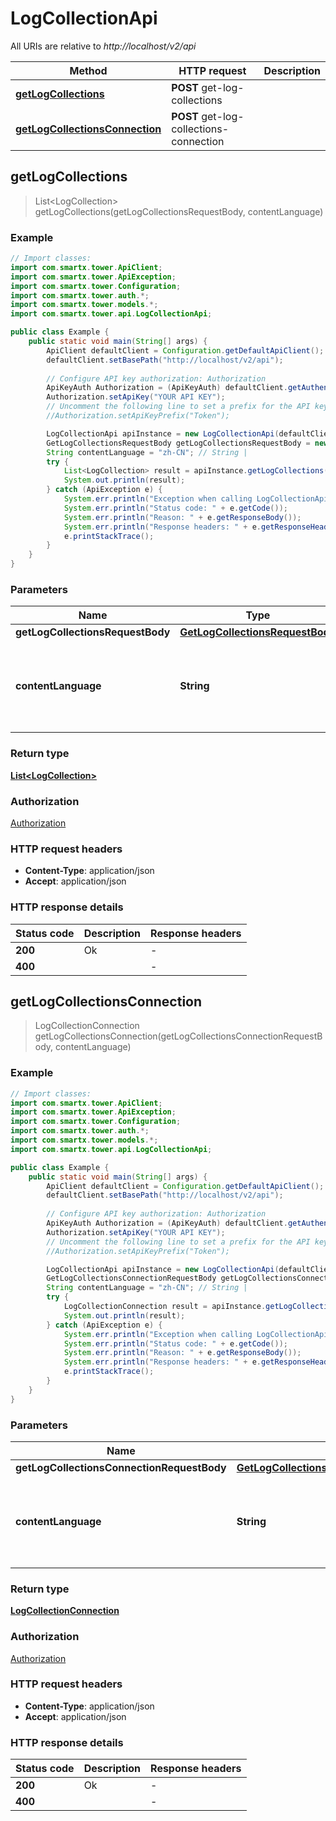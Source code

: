 # LogCollectionApi

All URIs are relative to *http://localhost/v2/api*

Method | HTTP request | Description
------------- | ------------- | -------------
[**getLogCollections**](LogCollectionApi.md#getLogCollections) | **POST** get-log-collections | 
[**getLogCollectionsConnection**](LogCollectionApi.md#getLogCollectionsConnection) | **POST** get-log-collections-connection | 



## getLogCollections

> List&lt;LogCollection&gt; getLogCollections(getLogCollectionsRequestBody, contentLanguage)



### Example

```java
// Import classes:
import com.smartx.tower.ApiClient;
import com.smartx.tower.ApiException;
import com.smartx.tower.Configuration;
import com.smartx.tower.auth.*;
import com.smartx.tower.models.*;
import com.smartx.tower.api.LogCollectionApi;

public class Example {
    public static void main(String[] args) {
        ApiClient defaultClient = Configuration.getDefaultApiClient();
        defaultClient.setBasePath("http://localhost/v2/api");
        
        // Configure API key authorization: Authorization
        ApiKeyAuth Authorization = (ApiKeyAuth) defaultClient.getAuthentication("Authorization");
        Authorization.setApiKey("YOUR API KEY");
        // Uncomment the following line to set a prefix for the API key, e.g. "Token" (defaults to null)
        //Authorization.setApiKeyPrefix("Token");

        LogCollectionApi apiInstance = new LogCollectionApi(defaultClient);
        GetLogCollectionsRequestBody getLogCollectionsRequestBody = new GetLogCollectionsRequestBody(); // GetLogCollectionsRequestBody | 
        String contentLanguage = "zh-CN"; // String | 
        try {
            List<LogCollection> result = apiInstance.getLogCollections(getLogCollectionsRequestBody, contentLanguage);
            System.out.println(result);
        } catch (ApiException e) {
            System.err.println("Exception when calling LogCollectionApi#getLogCollections");
            System.err.println("Status code: " + e.getCode());
            System.err.println("Reason: " + e.getResponseBody());
            System.err.println("Response headers: " + e.getResponseHeaders());
            e.printStackTrace();
        }
    }
}
```

### Parameters


Name | Type | Description  | Notes
------------- | ------------- | ------------- | -------------
 **getLogCollectionsRequestBody** | [**GetLogCollectionsRequestBody**](GetLogCollectionsRequestBody.md)|  |
 **contentLanguage** | **String**|  | [optional] [default to en-US] [enum: zh-CN, en-US]

### Return type

[**List&lt;LogCollection&gt;**](LogCollection.md)

### Authorization

[Authorization](../README.md#Authorization)

### HTTP request headers

- **Content-Type**: application/json
- **Accept**: application/json


### HTTP response details
| Status code | Description | Response headers |
|-------------|-------------|------------------|
| **200** | Ok |  -  |
| **400** |  |  -  |


## getLogCollectionsConnection

> LogCollectionConnection getLogCollectionsConnection(getLogCollectionsConnectionRequestBody, contentLanguage)



### Example

```java
// Import classes:
import com.smartx.tower.ApiClient;
import com.smartx.tower.ApiException;
import com.smartx.tower.Configuration;
import com.smartx.tower.auth.*;
import com.smartx.tower.models.*;
import com.smartx.tower.api.LogCollectionApi;

public class Example {
    public static void main(String[] args) {
        ApiClient defaultClient = Configuration.getDefaultApiClient();
        defaultClient.setBasePath("http://localhost/v2/api");
        
        // Configure API key authorization: Authorization
        ApiKeyAuth Authorization = (ApiKeyAuth) defaultClient.getAuthentication("Authorization");
        Authorization.setApiKey("YOUR API KEY");
        // Uncomment the following line to set a prefix for the API key, e.g. "Token" (defaults to null)
        //Authorization.setApiKeyPrefix("Token");

        LogCollectionApi apiInstance = new LogCollectionApi(defaultClient);
        GetLogCollectionsConnectionRequestBody getLogCollectionsConnectionRequestBody = new GetLogCollectionsConnectionRequestBody(); // GetLogCollectionsConnectionRequestBody | 
        String contentLanguage = "zh-CN"; // String | 
        try {
            LogCollectionConnection result = apiInstance.getLogCollectionsConnection(getLogCollectionsConnectionRequestBody, contentLanguage);
            System.out.println(result);
        } catch (ApiException e) {
            System.err.println("Exception when calling LogCollectionApi#getLogCollectionsConnection");
            System.err.println("Status code: " + e.getCode());
            System.err.println("Reason: " + e.getResponseBody());
            System.err.println("Response headers: " + e.getResponseHeaders());
            e.printStackTrace();
        }
    }
}
```

### Parameters


Name | Type | Description  | Notes
------------- | ------------- | ------------- | -------------
 **getLogCollectionsConnectionRequestBody** | [**GetLogCollectionsConnectionRequestBody**](GetLogCollectionsConnectionRequestBody.md)|  |
 **contentLanguage** | **String**|  | [optional] [default to en-US] [enum: zh-CN, en-US]

### Return type

[**LogCollectionConnection**](LogCollectionConnection.md)

### Authorization

[Authorization](../README.md#Authorization)

### HTTP request headers

- **Content-Type**: application/json
- **Accept**: application/json


### HTTP response details
| Status code | Description | Response headers |
|-------------|-------------|------------------|
| **200** | Ok |  -  |
| **400** |  |  -  |

